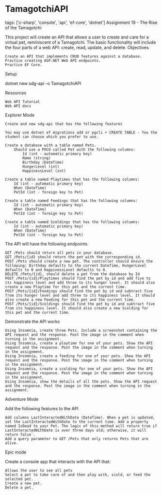 # TamagotchiAPI

tags: ['c-sharp', 'console', 'api', 'ef-core', 'dotnet']
Assignment 19 - The Rise of the Tamagotchi

This project will create an API that allows a user to create and care for a virtual pet, reminiscent of a Tamagotchi. The basic functionality will include the four parts of a web API: create, read, update, and delete.
Objectives

    Create an API that implements CRUD features against a database.
    Practice creating ASP.NET Web API endpoints.
    Practice EF Core.

Setup

dotnet new sdg-api -o TamagotchiAPI

Resources

    Web API Tutorial
    Web API docs

Explorer Mode

    Create and new sdg-api that has the following features

    You may use dotnet ef migrations add or pgcli + CREATE TABLE - You the student can choose which you prefer to use.

    Create a database with a table named Pets.
        Should use a POCO called Pet with the following columns:
            Id (int - automatic primary key)
            Name (string)
            Birthday (DateTime)
            HungerLevel (int)
            HappinessLevel (int)

    Create a table named Playtimes that has the following columns:
        Id (int - automatic primary key)
        When (DateTime)
        PetId (int - foreign key to Pet)

    Create a table named Feedings that has the following columns:
        Id (int - automatic primary key)
        When (DateTime)
        PetId (int - foreign key to Pet)

    Create a table named Scoldings that has the following columns:
        Id (int - automatic primary key)
        When (DateTime)
        PetId (int - foreign key to Pet)

The API will have the following endpoints.

    GET /Pets should return all pets in your database.
    GET /Pets/{id} should return the pet with the corresponding id.
    POST /Pets should create a new pet. The controller should ensure the following: Birthday defaults to the current DateTime, HungerLevel defaults to 0 and HappinessLevel defaults to 0.
    DELETE /Pets/{id}, should delete a pet from the database by Id
    POST /Pets/{id}/Playtimes should find the pet by id and add five to its happiness level and add three to its hunger level. It should also create a new Playtime for this pet and the current time.
    POST /Pets/{id}/Feedings should find the pet by id and subtract five from its hunger level and add three to its happiness level. It should also create a new Feeding for this pet and the current time.
    POST /Pets/{id}/Scoldings should find the pet by id and subtract five from its happiness level. It should also create a new Scolding for this pet and the current time.

Demonstrate the API works

    Using Insomnia, create three Pets. Include a screenshot containing the API request and the response. Post the image in the comment when turning in the assignment.
    Using Insomnia, create a playtime for one of your pets. Show the API request and the response. Post the image in the comment when turning in the assignment.
    Using Insomnia, create a feeding for one of your pets. Show the API request and the response. Post the image in the comment when turning in the assignment.
    Using Insomnia, create a scolding for one of your pets. Show the API request and the response. Post the image in the comment when turning in the assignment.
    Using Insomnia, show the details of all the pets. Show the API request and the response. Post the image in the comment when turning in the assignment.

Adventure Mode

Add the following features to the API

    Add columns LastInteractedWithDate (DateTime). When a pet is updated, set the LastInteractedWithDate to the current time. Add a property named IsDead to your Pet. The logic of this method will return true if LastInteractedWithDate is over three days old; otherwise, it will return false`.
    Add a query parameter to GET /Pets that only returns Pets that are alive.

Epic mode

Create a console app that interacts with the API that:

    Allows the user to see all pets
    Select a pet to take care of and then play with, scold, or feed the selected pet.
    Create a new pet.
    Delete a pet.
